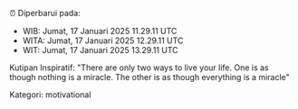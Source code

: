 ⏰ Diperbarui pada:
- WIB: Jumat, 17 Januari 2025 11.29.11 UTC
- WITA: Jumat, 17 Januari 2025 12.29.11 UTC
- WIT: Jumat, 17 Januari 2025 13.29.11 UTC

Kutipan Inspiratif:
"There are only two ways to live your life. One is as though nothing is a miracle. The other is as though everything is a miracle"


Kategori: motivational

